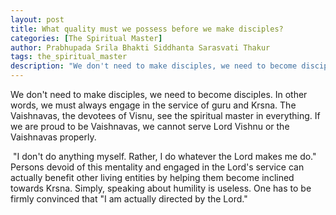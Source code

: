 ```yaml
---
layout: post
title: What quality must we possess before we make disciples?
categories: [The Spiritual Master]
author: Prabhupada Srila Bhakti Siddhanta Sarasvati Thakur
tags: the_spiritual_master
description: "We don't need to make disciples, we need to become disciples. In other words, we must always engage in the service of guru and Krsna. The Vaishnavas, the devotees of Visnu, see the spiritual master in everything. If we are proud to be Vaishnavas, we cannot serve Lord Vishnu or the Vaishnavas properly."
---
```


We don't need to make disciples, we need to become disciples. In other words, we must always engage in the service of guru and Krsna. The Vaishnavas, the devotees of Visnu, see the spiritual master in everything. If we are proud to be Vaishnavas, we cannot serve Lord Vishnu or the Vaishnavas properly. 

​	"I don't do anything myself. Rather, I do whatever the Lord makes me do." Persons devoid of this mentality and engaged in the Lord's service can actually benefit other living entities by helping them become inclined towards Krsna. Simply, speaking about humility is useless. One has to be firmly convinced that "I am actually directed by the Lord."













